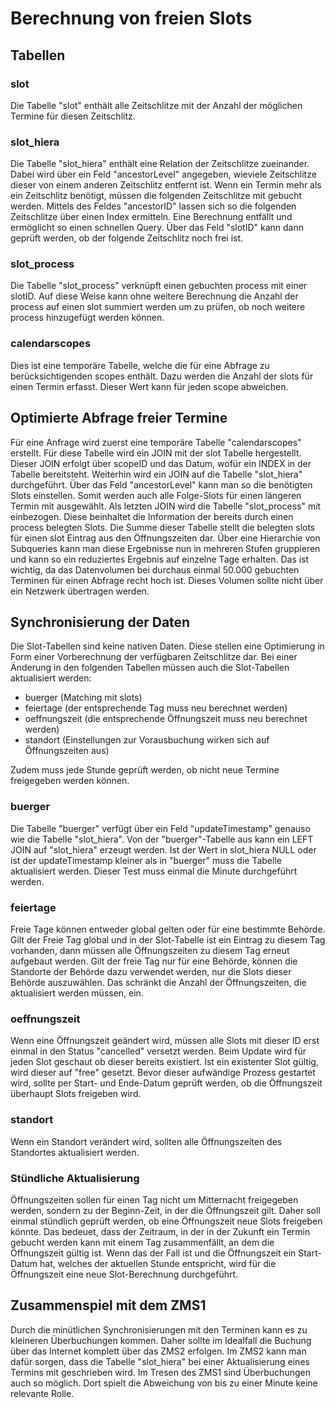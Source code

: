 
# Berechnung von freien Slots


## Tabellen

### slot

Die Tabelle "slot" enthält alle Zeitschlitze mit der Anzahl der möglichen
Termine für diesen Zeitschlitz.

### slot_hiera

Die Tabelle "slot_hiera" enthält eine Relation der Zeitschlitze zueinander.
Dabei wird über ein Feld "ancestorLevel" angegeben, wieviele Zeitschlitze
dieser von einem anderen Zeitschlitz entfernt ist.
Wenn ein Termin mehr als ein Zeitschlitz benötigt, müssen die folgenden
Zeitschlitze mit gebucht werden. Mittels des Feldes "ancestorID" lassen sich so
die folgenden Zeitschlitze über einen Index ermitteln. Eine Berechnung entfällt
und ermöglicht so einen schnellen Query. Über das Feld "slotID" kann dann
geprüft werden, ob der folgende Zeitschlitz noch frei ist.

### slot_process

Die Tabelle "slot_process" verknüpft einen gebuchten process mit einer slotID.
Auf diese Weise kann ohne weitere Berechnung die Anzahl der process auf einen
slot summiert werden um zu prüfen, ob noch weitere process hinzugefügt werden
können.

### calendarscopes

Dies ist eine temporäre Tabelle, welche die für eine Abfrage zu
berücksichtigenden scopes enthält. Dazu werden die Anzahl der slots für einen
Termin erfasst. Dieser Wert kann für jeden scope abweichen.

## Optimierte Abfrage freier Termine

Für eine Anfrage wird zuerst eine temporäre Tabelle "calendarscopes" erstellt.
Für diese Tabelle wird ein JOIN mit der slot Tabelle hergestellt. Dieser JOIN
erfolgt über scopeID und das Datum, wofür ein INDEX in der Tabelle bereitsteht.
Weiterhin wird ein JOIN auf die Tabelle "slot_hiera" durchgeführt. Über das
Feld "ancestorLevel" kann man so die benötigten Slots einstellen. Somit werden
auch alle Folge-Slots für einen längeren Termin mit ausgewählt.
Als letzten JOIN wird die Tabelle "slot_process" mit einbezogen. Diese
beinhaltet die Information der bereits durch einen process belegten Slots. Die
Summe dieser Tabelle stellt die belegten slots für einen slot Eintrag aus den
Öffnungszeiten dar.
Über eine Hierarchie von Subqueries kann man diese Ergebnisse nun in mehreren
Stufen gruppieren und kann so ein reduziertes Ergebnis auf einzelne Tage
erhalten. Das ist wichtig, da das Datenvolumen bei durchaus einmal 50.000
gebuchten Terminen für einen Abfrage recht hoch ist. Dieses Volumen sollte
nicht über ein Netzwerk übertragen werden.

## Synchronisierung der Daten

Die Slot-Tabellen sind keine nativen Daten. Diese stellen eine Optimierung in
Form einer Vorberechnung der verfügbaren Zeitschlitze dar.
Bei einer Änderung in den folgenden Tabellen müssen auch die Slot-Tabellen
aktualisiert werden:

* buerger (Matching mit slots)
* feiertage (der entsprechende Tag muss neu berechnet werden)
* oeffnungszeit (die entsprechende Öffnungszeit muss neu berechnet werden)
* standort (Einstellungen zur Vorausbuchung wirken sich auf Öffnungszeiten aus)

Zudem muss jede Stunde geprüft werden, ob nicht neue Termine freigegeben werden
können.

### buerger

Die Tabelle "buerger" verfügt über ein Feld "updateTimestamp" genauso wie die
Tabelle "slot_hiera". Von der "buerger"-Tabelle aus kann ein LEFT JOIN auf
"slot_hiera" erzeugt werden. Ist der Wert in slot_hiera NULL oder ist der
updateTimestamp kleiner als in "buerger" muss die Tabelle aktualisiert werden.
Dieser Test muss einmal die Minute durchgeführt werden.

### feiertage

Freie Tage können entweder global gelten oder für eine bestimmte Behörde. Gilt
der Freie Tag global und in der Slot-Tabelle ist ein Eintrag zu diesem Tag
vorhanden, dann müssen alle Öffnungszeiten zu diesem Tag erneut aufgebaut
werden. Gilt der freie Tag nur für eine Behörde, können die Standorte der
Behörde dazu verwendet werden, nur die Slots dieser Behörde auszuwählen. Das
schränkt die Anzahl der Öffnungszeiten, die aktualisiert werden müssen, ein.

### oeffnungszeit

Wenn eine Öffnungszeit geändert wird, müssen alle Slots mit dieser ID erst
einmal in den Status "cancelled" versetzt werden. Beim Update wird für jeden
Slot geschaut ob dieser bereits existiert. Ist ein existenter Slot gültig, wird
dieser auf "free" gesetzt.
Bevor dieser aufwändige Prozess gestartet wird, sollte per Start- und
Ende-Datum geprüft werden, ob die Öffnungszeit überhaupt Slots freigeben wird.

### standort

Wenn ein Standort verändert wird, sollten alle Öffnungszeiten des Standortes
aktualisiert werden.

### Stündliche Aktualisierung

Öffnungszeiten sollen für einen Tag nicht um Mitternacht freigegeben werden,
sondern zu der Beginn-Zeit, in der die Öffnungszeit gilt. Daher soll einmal
stündlich geprüft werden, ob eine Öffnungszeit neue Slots freigeben könnte. Das
bedeuet, dass der Zeitraum, in der in der Zukunft ein Termin gebucht werden
kann mit einem Tag zusammenfällt, an dem die Öffnungszeit gültig ist. Wenn das
der Fall ist und die Öffnungszeit ein Start-Datum hat, welches der aktuellen
Stunde entspricht, wird für die Öffnungszeit eine neue Slot-Berechnung
durchgeführt.

## Zusammenspiel mit dem ZMS1

Durch die minütlichen Synchronisierungen mit den Terminen kann es zu kleineren
Überbuchungen kommen. Daher sollte im Idealfall die Buchung über das Internet
komplett über das ZMS2 erfolgen. Im ZMS2 kann man dafür sorgen, dass die
Tabelle "slot_hiera" bei einer Aktualisierung eines Termins mit geschrieben
wird. Im Tresen des ZMS1 sind Überbuchungen auch so möglich. Dort spielt die
Abweichung von bis zu einer Minute keine relevante
Rolle.
